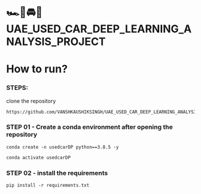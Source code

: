 # 🏎️🚗🚘🚙UAE_USED_CAR_DEEP_LEARNING_ANALYSIS_PROJECT



# How to run?

### STEPS:

clone the repository

```bash
https://github.com/VANSHKAUSHIKSINGH/UAE_USED_CAR_DEEP_LEARNING_ANALYSIS_PROJECT/tree/main
```

### STEP 01 - Create a conda environment after opening the repository


```bash/(cmd terminal in vscode)
conda create -n usedcarDP python==3.8.5 -y
```

```bash
conda activate usedcarDP
```



### STEP 02 - install the requirements

```bash/cmd/(cmd terminal in vscode)
pip install -r requirements.txt
```


